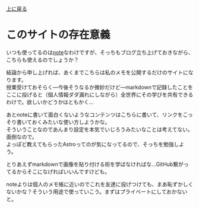 [上に戻る](https://mikazukimo.github.io/zukimo_shiroko_suki/)
# このサイトの存在意義
いつも使ってるのは[note](https://note.com/zukimo)なわけですが、そっちもブログ立ち上げておきながら、こちらも使えるのでしょうか？     

結論から申し上げれば、あくまでこちらは私のメモを公開するだけのサイトになります。    
授業受けておそらく―今後そうなるか微妙だけど―markdownで記録したことをここに投げると（個人情報ダダ漏れにしながら）全世界にその学びを共有できるわけで。欲しいかどうかはともかく…       

あとnoteに書いて面白くないようなコンテンツはこちらに書いて、リンクをこっそり書いておくみたいな使い方しようかな。    
そういうことなのであんまり設定を本気でいじろうみたいなことは考えてない。面倒なので。    
よっぽど教えてもらったAstroってのが気になってるので、そっちを勉強しよう。   

とりあえずmarkdownで画像を貼り付ける術を学ばなければな…GitHub繋がってるからそこになげればいいんですけども。     

noteよりは個人のメモ帳に近いのでこれを友達に投げつけても、まあ恥ずかしくないかな？そういう用途で使っていこう。まずはプライベートにしておかないと。